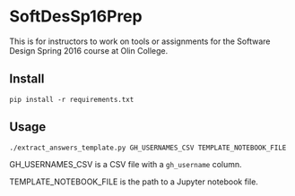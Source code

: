 # SoftDesSp16Prep
This is for instructors to work on tools or assignments for the Software Design Spring 2016 course at Olin College.

## Install

    pip install -r requirements.txt

## Usage

    ./extract_answers_template.py GH_USERNAMES_CSV TEMPLATE_NOTEBOOK_FILE

GH_USERNAMES_CSV is a CSV file with a `gh_username` column.

TEMPLATE_NOTEBOOK_FILE is the path to a Jupyter notebook file.
